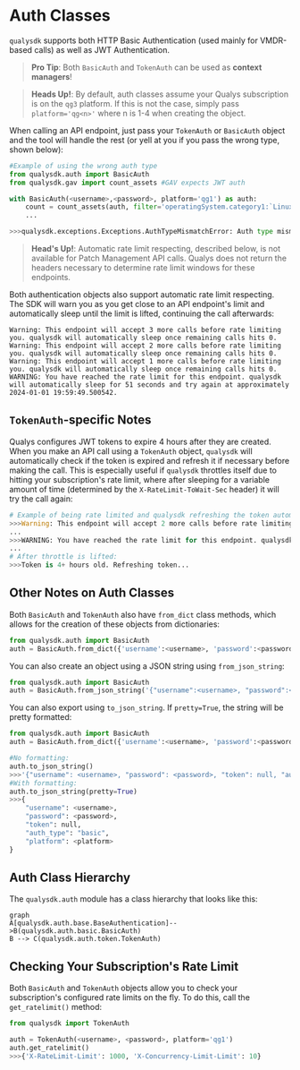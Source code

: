 # Auth Classes

```qualysdk``` supports both HTTP Basic Authentication (used mainly for VMDR-based calls) as well as JWT Authentication. 

>**Pro Tip**: Both ```BasicAuth``` and ```TokenAuth``` can be used as **context managers**!

>**Heads Up!**: By default, auth classes assume your Qualys subscription is on the ```qg3``` platform. If this is not the case, simply pass ```platform='qg<n>'``` where n is 1-4 when creating the object.

When calling an API endpoint, just pass your ```TokenAuth``` or ```BasicAuth``` object and the tool will handle the rest (or yell at you if you pass the wrong type, shown below):

```py
#Example of using the wrong auth type
from qualysdk.auth import BasicAuth
from qualysdk.gav import count_assets #GAV expects JWT auth

with BasicAuth(<username>,<password>, platform='qg1') as auth:
    count = count_assets(auth, filter='operatingSystem.category1:`Linux`')
    ...

>>>qualysdk.exceptions.Exceptions.AuthTypeMismatchError: Auth type mismatch. Expected token but got basic.
```

>**Head's Up!**: Automatic rate limit respecting, described below, is not available for Patch Management API calls. Qualys does not return the headers necessary to determine rate limit windows for these endpoints.

Both authentication objects also support automatic rate limit respecting. The SDK will warn you as you get close to an API endpoint's limit and automatically sleep until the limit is lifted, continuing the call afterwards:

```plaintext
Warning: This endpoint will accept 3 more calls before rate limiting you. qualysdk will automatically sleep once remaining calls hits 0.
Warning: This endpoint will accept 2 more calls before rate limiting you. qualysdk will automatically sleep once remaining calls hits 0.
Warning: This endpoint will accept 1 more calls before rate limiting you. qualysdk will automatically sleep once remaining calls hits 0.
WARNING: You have reached the rate limit for this endpoint. qualysdk will automatically sleep for 51 seconds and try again at approximately 2024-01-01 19:59:49.500542.
```

## ```TokenAuth```-specific Notes

Qualys configures JWT tokens to expire 4 hours after they are created. When you make an API call using a ```TokenAuth``` object, ```qualysdk``` will automatically check if the token is expired and refresh it if necessary before making the call. This is especially useful if ```qualysdk``` throttles itself due to hitting your subscription's rate limit, where after sleeping for a variable amount of time (determined by the ```X-RateLimit-ToWait-Sec``` header) it will try the call again:

```py
# Example of being rate limited and qualysdk refreshing the token automatically:
>>>Warning: This endpoint will accept 2 more calls before rate limiting you. qualysdk will automatically sleep once remaining calls hits 0.
...
>>>WARNING: You have reached the rate limit for this endpoint. qualysdk will automatically sleep for <int> seconds and try again at approximately <datetime stamp>.
...
# After throttle is lifted:
>>>Token is 4+ hours old. Refreshing token...
```

## Other Notes on Auth Classes
 
Both ```BasicAuth``` and ```TokenAuth``` also have ```from_dict``` class methods, which allows for the creation of these objects from dictionaries:

```py
from qualysdk.auth import BasicAuth
auth = BasicAuth.from_dict({'username':<username>, 'password':<password>})
```

You can also create an object using a JSON string using ```from_json_string```:

```py
from qualysdk.auth import BasicAuth
auth = BasicAuth.from_json_string('{"username":<username>, "password":<password>}')
```

You can also export using ```to_json_string```. If ```pretty=True```, the string will be pretty formatted:

```py
from qualysdk.auth import BasicAuth
auth = BasicAuth.from_dict({'username':<username>, 'password':<password>})

#No formatting:
auth.to_json_string()
>>>'{"username": <username>, "password": <password>, "token": null, "auth_type": "basic", "platform": <platform>}'
#With formatting:
auth.to_json_string(pretty=True)
>>>{
    "username": <username>,
    "password": <password>,
    "token": null,
    "auth_type": "basic",
    "platform": <platform>
}
```

## Auth Class Hierarchy

The ```qualysdk.auth``` module has a class hierarchy that looks like this:

```mermaid
graph
A[qualysdk.auth.base.BaseAuthentication]-->B(qualysdk.auth.basic.BasicAuth)
B --> C(qualysdk.auth.token.TokenAuth)
```

## Checking Your Subscription's Rate Limit

Both ```BasicAuth``` and ```TokenAuth``` objects allow you to check your subscription's configured rate limits on the fly. To do this, call the ```get_ratelimit()``` method:

```py
from qualysdk import TokenAuth

auth = TokenAuth(<username>, <password>, platform='qg1')
auth.get_ratelimit()
>>>{'X-RateLimit-Limit': 1000, 'X-Concurrency-Limit-Limit': 10}
```
